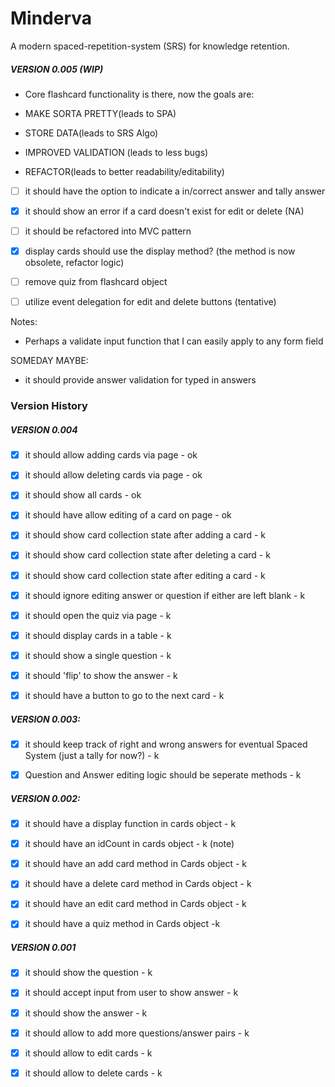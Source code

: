 
# Minderva

A modern spaced-repetition-system (SRS) for knowledge retention.

##### VERSION 0.005 (WIP)

- Core flashcard functionality is there, now the goals are:

- MAKE SORTA PRETTY(leads to SPA)

- STORE DATA(leads to SRS Algo)

- IMPROVED VALIDATION (leads to less bugs)

- REFACTOR(leads to better readability/editability)

- [ ] it should have the option to indicate a in/correct answer and tally answer

- [x] it should show an error if a card doesn't exist for edit or delete (NA)

- [ ] it should be refactored into MVC pattern

- [x] display cards should use the display method? (the method is now obsolete, refactor logic)
- [ ] remove quiz from flashcard object
- [ ] utilize event delegation for edit and delete buttons (tentative)

  

Notes:

- Perhaps a validate input function that I can easily apply to any form field

  

SOMEDAY MAYBE:

- it should provide answer validation for typed in answers
  

### Version History 

##### VERSION 0.004

- [x] it should allow adding cards via page - ok

- [x] it should allow deleting cards via page - ok

- [x] it should show all cards - ok

- [x] it should have allow editing of a card on page - ok

- [x] it should show card collection state after adding a card - k

- [x] it should show card collection state after deleting a card - k

- [x] it should show card collection state after editing a card - k

- [x] it should ignore editing answer or question if either are left blank - k

- [x] it should open the quiz via page - k

- [x] it should display cards in a table - k

- [x] it should show a single question - k

- [x] it should 'flip' to show the answer - k

- [x] it should have a button to go to the next card - k

  

##### VERSION 0.003:

- [x] it should keep track of right and wrong answers for eventual Spaced System (just a tally for now?) - k

- [x] Question and Answer editing logic should be seperate methods - k

  

##### VERSION 0.002:

- [x] it should have a display function in cards object - k

- [x] it should have an idCount in cards object - k (note)

- [x] it should have an add card method in Cards object - k

- [x] it should have a delete card method in Cards object - k

- [x] it should have an edit card method in Cards object - k

- [x] it should have a quiz method in Cards object -k

  

##### VERSION 0.001

- [x] it should show the question - k

- [x] it should accept input from user to show answer - k

- [x] it should show the answer - k

- [x] it should allow to add more questions/answer pairs - k

- [x] it should allow to edit cards - k

- [x] it should allow to delete cards - k